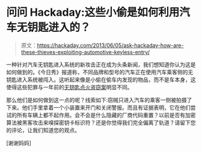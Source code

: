 # 问问 Hackaday:这些小偷是如何利用汽车无钥匙进入的？

> 原文：<https://hackaday.com/2013/06/05/ask-hackaday-how-are-these-thieves-exploiting-automotive-keyless-entry/>

一种针对汽车无钥匙进入系统的新攻击正在成为头条新闻，我们想知道你认为这是如何做到的。《今日秀》报道称，不同品牌和型号的汽车正在使用汽车乘客侧的无钥匙进入系统被闯入。这听起来像是小偷在偷车内发现的物品，而不是车本身，这使得这些犯罪与一年前的[无钥匙点火盗窃案](http://hackaday.com/2012/07/07/keyless-bmw-cars-prove-to-be-very-easy-to-steal/)明显不同。

那么他们是如何做到这一点的呢？线索如下:窃贼只进入汽车的乘客一侧被拍摄了下来。他们手里拿着一个小装置来开门和关闭警报。而且有证据表明，它在他们尝试的所有车辆上都不起作用。会不会是什么隐藏的厂商代码重置？以前是否有加密算法被黑客攻击来嗅探密钥卡标识符？还是你觉得我们完全偏离了轨道？请留下您的评论，让我们知道您的观点。

[谢谢妈妈]
